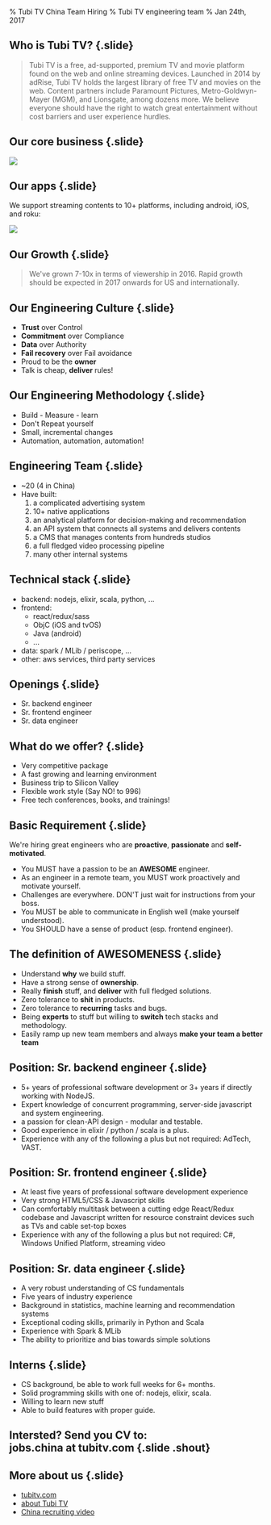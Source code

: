 % Tubi TV China Team Hiring
% Tubi TV engineering team
% Jan 24th, 2017

## Who is Tubi TV? {.slide}

> Tubi TV is a free, ad-supported, premium TV and movie platform found on the web and online streaming devices. Launched in 2014 by adRise, Tubi TV holds the largest library of free TV and movies on the web. Content partners include Paramount Pictures, Metro-Goldwyn-Mayer (MGM), and Lionsgate, among dozens more. We believe everyone should have the right to watch great entertainment without cost barriers and user experience hurdles.

## Our core business {.slide}

![](images/tubitv_tech.jpg)

## Our apps {.slide}

We support streaming contents to 10+ platforms, including android, iOS, and roku:

![](images/tubitv_apps.jpg)

## Our Growth {.slide}

> We've grown 7-10x in terms of viewership in 2016. Rapid growth should be expected in 2017 onwards for US and internationally.

## Our Engineering Culture {.slide}

* **Trust** over Control
* **Commitment** over Compliance
* **Data** over Authority
* **Fail recovery** over Fail avoidance
* Proud to be the **owner**
* Talk is cheap, **deliver** rules!

## Our Engineering Methodology {.slide}

* Build - Measure - learn
* Don't Repeat yourself
* Small, incremental changes
* Automation, automation, automation!


## Engineering Team {.slide}

* ~20 (4 in China)
* Have built:
    1. a complicated advertising system
    1. 10+ native applications
    1. an analytical platform for decision-making and recommendation
    1. an API system that connects all systems and delivers contents
    1. a CMS that manages contents from hundreds studios
    1. a full fledged video processing pipeline
    1. many other internal systems

## Technical stack {.slide}

* backend: nodejs, elixir, scala, python, ...
* frontend:
    * react/redux/sass
    * ObjC (iOS and tvOS)
    * Java (android)
    * ...
* data: spark / MLib / periscope, ...
* other: aws services, third party services

## Openings {.slide}

* Sr. backend engineer
* Sr. frontend engineer
* Sr. data engineer

## What do we offer? {.slide}

* Very competitive package
* A fast growing and learning environment
* Business trip to Silicon Valley
* Flexible work style (Say NO! to 996)
* Free tech conferences, books, and trainings!

## Basic Requirement {.slide}

We're hiring great engineers who are **proactive**, **passionate** and **self-motivated**.

* You MUST have a passion to be an **AWESOME** engineer.
* As an engineer in a remote team, you MUST work proactively and motivate yourself.
* Challenges are everywhere. DON'T just wait for instructions from your boss.
* You MUST be able to communicate in English well (make yourself understood).
* You SHOULD have a sense of product (esp. frontend engineer).

## The definition of AWESOMENESS {.slide}

* Understand **why** we build stuff.
* Have a strong sense of **ownership**.
* Really **finish** stuff, and **deliver** with full fledged solutions.
* Zero tolerance to **shit** in products.
* Zero tolerance to **recurring** tasks and bugs.
* Being **experts** to stuff but willing to **switch** tech stacks and methodology.
* Easily ramp up new team members and always **make your team a better team**

## Position: Sr. backend engineer {.slide}

* 5+ years of professional software development or 3+ years if directly working with NodeJS.
* Expert knowledge of concurrent programming, server-side javascript and system engineering.
* a passion for clean-API design - modular and testable.
* Good experience in elixir / python / scala is a plus.
* Experience with any of the following a plus but not required: AdTech, VAST.

## Position: Sr. frontend engineer {.slide}

* At least five years of professional software development experience
* Very strong HTML5/CSS & Javascript skills
* Can comfortably multitask between a cutting edge React/Redux codebase and Javascript written for resource constraint devices such as TVs and cable set-top  boxes
* Experience with any of the following a plus but not required: C#, Windows Unified Platform, streaming video

## Position: Sr. data engineer {.slide}

* A very robust understanding of CS fundamentals
* Five years of industry experience
* Background in statistics, machine learning and recommendation systems
* Exceptional coding skills, primarily in Python and Scala
* Experience with Spark & MLib
* The ability to prioritize and bias towards simple solutions

## Interns {.slide}

* CS background, be able to work full weeks for 6+ months.
* Solid programming skills with one of: nodejs, elixir, scala.
* Willing to learn new stuff
* Able to build features with proper guide.

## Intersted? Send you CV to:<br /> **jobs.china at tubitv.com** {.slide .shout}

## More about us {.slide}

* [tubitv.com](http://tubitv.com)
* [about Tubi TV](https://vimeo.com/159562706/c3109bb4fa)
* [China recruiting video](https://v.qq.com/x/page/s0314lhjlgz.html)
